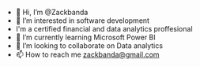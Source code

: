 - 👋 Hi, I’m @Zackbanda
- 👀 I’m interested in software development
- I'm a certified financial and data analytics proffesional
- 🌱 I’m currently learning Microsoft Power BI
- 💞️ I’m looking to collaborate on Data analytics
- 📫 How to reach me zackbanda@gmail.com

<!---
Zackbanda/Zackbanda is a ✨ special ✨ repository because its `README.md` (this file) appears on your GitHub profile.
You can click the Preview link to take a look at your changes.
--->
